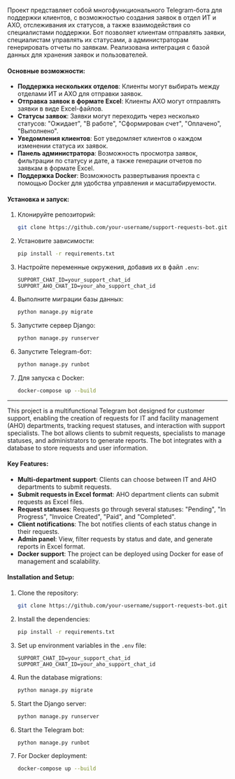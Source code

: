 Проект представляет собой многофункционального Telegram-бота для поддержки клиентов, с возможностью создания заявок в отдел ИТ и АХО, отслеживания их статусов, а также взаимодействия со специалистами поддержки. Бот позволяет клиентам отправлять заявки, специалистам управлять их статусами, а администраторам генерировать отчеты по заявкам. Реализована интеграция с базой данных для хранения заявок и пользователей.

#### Основные возможности:
- **Поддержка нескольких отделов**: Клиенты могут выбирать между отделами ИТ и АХО для отправки заявок.
- **Отправка заявок в формате Excel**: Клиенты АХО могут отправлять заявки в виде Excel-файлов.
- **Статусы заявок**: Заявки могут переходить через несколько статусов: "Ожидает", "В работе", "Сформирован счет", "Оплачено", "Выполнено".
- **Уведомления клиентов**: Бот уведомляет клиентов о каждом изменении статуса их заявок.
- **Панель администратора**: Возможность просмотра заявок, фильтрации по статусу и дате, а также генерации отчетов по заявкам в формате Excel.
- **Поддержка Docker**: Возможность развертывания проекта с помощью Docker для удобства управления и масштабируемости.

#### Установка и запуск:
1. Клонируйте репозиторий:
   ```bash
   git clone https://github.com/your-username/support-requests-bot.git
   ```

2. Установите зависимости:
   ```bash
   pip install -r requirements.txt
   ```

3. Настройте переменные окружения, добавив их в файл `.env`:
   ```
   SUPPORT_CHAT_ID=your_support_chat_id
   SUPPORT_AHO_CHAT_ID=your_aho_support_chat_id
   ```

4. Выполните миграции базы данных:
   ```bash
   python manage.py migrate
   ```

5. Запустите сервер Django:
   ```bash
   python manage.py runserver
   ```

6. Запустите Telegram-бот:
   ```bash
   python manage.py runbot
   ```

7. Для запуска с Docker:
   ```bash
   docker-compose up --build
   ```

---

This project is a multifunctional Telegram bot designed for customer support, enabling the creation of requests for IT and facility management (AHO) departments, tracking request statuses, and interaction with support specialists. The bot allows clients to submit requests, specialists to manage statuses, and administrators to generate reports. The bot integrates with a database to store requests and user information.

#### Key Features:
- **Multi-department support**: Clients can choose between IT and AHO departments to submit requests.
- **Submit requests in Excel format**: AHO department clients can submit requests as Excel files.
- **Request statuses**: Requests go through several statuses: "Pending", "In Progress", "Invoice Created", "Paid", and "Completed".
- **Client notifications**: The bot notifies clients of each status change in their requests.
- **Admin panel**: View, filter requests by status and date, and generate reports in Excel format.
- **Docker support**: The project can be deployed using Docker for ease of management and scalability.

#### Installation and Setup:
1. Clone the repository:
   ```bash
   git clone https://github.com/your-username/support-requests-bot.git
   ```

2. Install the dependencies:
   ```bash
   pip install -r requirements.txt
   ```

3. Set up environment variables in the `.env` file:
   ```
   SUPPORT_CHAT_ID=your_support_chat_id
   SUPPORT_AHO_CHAT_ID=your_aho_support_chat_id
   ```

4. Run the database migrations:
   ```bash
   python manage.py migrate
   ```

5. Start the Django server:
   ```bash
   python manage.py runserver
   ```

6. Start the Telegram bot:
   ```bash
   python manage.py runbot
   ```

7. For Docker deployment:
   ```bash
   docker-compose up --build
   ```
